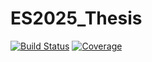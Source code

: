 # ES2025_Thesis

[![Build Status](https://github.com/elicheamshapiro/ES2025_Thesis.jl/workflows/CI/badge.svg)](https://github.com/elicheamshapiro/ES2025_Thesis.jl/actions)
[![Coverage](https://codecov.io/gh/elicheamshapiro/ES2025_Thesis.jl/branch/master/graph/badge.svg)](https://codecov.io/gh/elicheamshapiro/ES2025_Thesis.jl)
